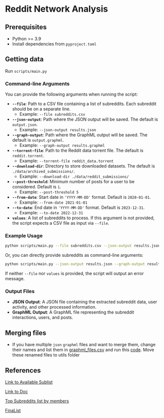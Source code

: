 
# Reddit Network Analysis

## Prerequisites

- Python >= 3.9
- Install dependencies from `pyproject.toml`

## Getting data

Run `scripts/main.py`

### Command-line Arguments

You can provide the following arguments when running the script:

- **`--file`**: Path to a CSV file containing a list of subreddits. Each subreddit should be on a separate line.
  - Example: `--file subreddits.csv`
- **`--json-output`**: Path where the JSON output will be saved. The default is `output.json`.
  - Example: `--json-output results.json`
- **`--graph-output`**: Path where the GraphML output will be saved. The default is `output.graphml`.
  - Example: `--graph-output results.graphml`
- **`--torrent-file`**: Path to the Reddit data torrent file. The default is `reddit.torrent`.
  - Example: `--torrent-file reddit_data.torrent`
- **`--download-dir`**: Directory to store downloaded datasets. The default is `./data/archived_submissions/`.
  - Example: `--download-dir ./data/reddit_submissions/`
- **`--post-threshold`**: Minimum number of posts for a user to be considered. Default is `1`.
  - Example: `--post-threshold 5`
- **`--from-date`**: Start date in `'YYYY-MM-DD'` format. Default is `2020-01-01`.
  - Example: `--from-date 2021-01-01`
- **`--to-date`**: End date in `'YYYY-MM-DD'` format. Default is `2023-12-31`.
  - Example: `--to-date 2022-12-31`
- **`values`**: A list of subreddits to process. If this argument is not provided, the script expects a CSV file as input via `--file`.

### Example Usage

```bash
python scripts/main.py --file subreddits.csv --json-output results.json --graph-output results.graphml --torrent-file reddit_data.torrent --download-dir ./data/archived_submissions/ --post-threshold 5 --from-date 2021-01-01 --to-date 2022-12-31
```

Or, you can directly provide subreddits as command-line arguments:

```bash
python scripts/main.py --json-output results.json --graph-output results.graphml --post-threshold 5 --from-date 2021-01-01 --to-date 2022-12-31 subreddit1 subreddit2 subreddit3
```

If neither `--file` nor `values` is provided, the script will output an error message.

### Output Files

- **JSON Output**: A JSON file containing the extracted subreddit data, user
  activity, and other processed information.
- **GraphML Output**: A GraphML file representing the subreddit interactions,
  users, and posts.

## Merging files

- If you have multiple `json` `graphml` files and want to merge them, change their names and list them in [graphml_files.csv](utils/graphml_files.csv) and run this [code](utils/mergegml.py). Move these renamed files to utils folder

## References

[Link to Available Sublist](https://docs.google.com/spreadsheets/d/1KMybtp6lWoG154eiNmh-FWVlCs40z8NnljzhYfHPM2c/edit?gid=952481735#gid=952481735)

[Link to Doc](https://docs.google.com/document/d/1GeB1Ji9qhLvGSaW175c7pY75rD81mBwAudBi1SpCxBg/edit?tab=t.1687nqsr0gjy)

[Top Subreddits list by members](https://docs.google.com/spreadsheets/d/1E5PU18h8G-GGRYponNVJ_Crhu5LkyEnOXQr7Vie353A/edit?usp=sharing)

[FinaList](https://docs.google.com/spreadsheets/d/1oT-zug2Rv-x4MXzl_3ykpTg8_wSVj2f8ZTKANL40TSc/edit?usp=sharing)
